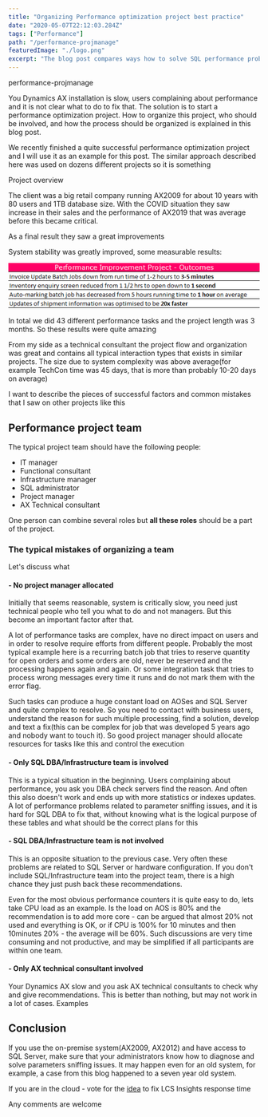 ```yaml
---
title: "Organizing Performance optimization project best practice"
date: "2020-05-07T22:12:03.284Z"
tags: ["Performance"]
path: "/performance-projmanage"
featuredImage: "./logo.png"
excerpt: "The blog post compares ways how to solve SQL performance problems caused by parameters sniffing for AX2009/AX2012 and cloud version Dynamics 365 for Finance and Operations"
---
```


performance-projmanage

You Dynamics AX installation is slow, users complaining about performance and it is not clear what to do to fix that. The solution is to start a performance optimization project. How to organize this project, who should be involved, and how the process should be organized is explained in this blog post.

We recently finished a quite successful performance optimization project and I will use it as an example for this post. The similar approach described here was used on dozens different projects so it is something  

Project overview 

The client was a big retail company running AX2009 for  about 10 years with 80 users and 1TB database size. With the COVID situation they saw increase in their sales and the performance of AX2019 that was average before this became critical.

As a final result they saw a great improvements 

System stability was greatly improved, some measurable results:

![PerfResults](PerfResults.png)

In total we did 43 different performance tasks and the project length was 3 months. So these results were quite amazing 

From my side as a technical consultant the project flow and organization was great and contains all typical interaction types that exists in similar projects. The size due  to system complexity was above average(for example TechCon time was 45 days, that is more than probably 10-20 days on average) 

I want to describe the pieces of successful factors and common mistakes that I saw on other projects like this

## Performance project team

The typical project team should have the following people:

- IT manager
- Functional consultant
- Infrastructure manager
- SQL administrator
- Project manager 
- AX Technical consultant

One person can combine several roles but **all these roles** should be a part of the project.

### The typical mistakes of organizing a team

Let's discuss what 

#### - No project manager allocated

Initially that seems reasonable, system is critically slow, you need just technical people who tell you what to do and not managers. But this become an important factor after that. 

A lot of performance tasks are complex, have no direct impact on users and in order to resolve require efforts from different people. Probably the most typical example here is a recurring batch job that tries to reserve quantity for open orders and some orders are old, never be reserved and the processing happens again and again. Or some integration task that tries to process wrong messages every time it runs and do not mark them with the error flag. 

Such tasks can produce a huge constant load on AOSes and SQL Server and quite complex to resolve. So you need to contact with business users, understand the reason for such multiple processing, find a solution, develop and text a fix(this can be complex for job that was developed 5 years ago and nobody want to touch it). So good project manager should allocate resources for tasks like this and control the execution 

#### - Only SQL DBA/Infrastructure team is involved

This is a typical situation in the beginning. Users complaining about performance, you ask you DBA check servers find the reason. And often this also doesn't work and ends up with more statistics or indexes updates. A lot of performance problems related to parameter sniffing issues, and it is hard for SQL DBA to fix that, without knowing what is the logical purpose of these tables and what should be the correct plans for this

#### - SQL DBA/Infrastructure team is not involved

This is an opposite situation to the previous case.  Very often these problems are related to SQL Server or hardware configuration. If you don't include SQL/Infrastructure team into the project team, there is a high chance they just push back these recommendations. 

Even for the most obvious performance counters it is quite easy to do, lets take CPU load as an example. Is the load on AOS is 80% and the recommendation is to add more core - can be argued that almost 20% not used and everything is OK, or if CPU is 100% for 10 minutes and then 10minutes 20% - the average will be 60%. Such discussions are very time consuming and not productive, and may be simplified if all participants are within one team.

#### - Only AX technical consultant involved

Your Dynamics AX slow and you ask AX technical consultants to check why and give recommendations. This is better than nothing, but may not work in a lot of cases. Examples 





## Conclusion

If you use the on-premise system(AX2009, AX2012) and have access to SQL Server, make sure that your administrators know how to diagnose and solve parameters sniffing issues. It may happen even for an old system, for example, a case from this blog happened to a seven year old system.

If you are in the cloud - vote for the [idea](https://experience.dynamics.com/ideas/idea/?ideaid=2a4ab902-5690-ea11-99e5-0003ff68aebe) to fix LCS Insights response time

Any comments are welcome
